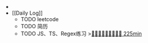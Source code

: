 -
- [[Daily Log]]
	- TODO leetcode
	- TODO 简历
	- TODO JS、TS、Regex练习 >[🍅🍅🍅🍅🍅🍅🍅🍅🍅 225min](#agenda-pomo://?t=f-1690859106249-1500%2Cf-1690862899704-1500%2Cf-1690865838594-1500%2Cf-1690868622357-1500%2Cf-1690871192961-1500%2Cf-1690874249379-1500%2Cf-1690876304234-1500%2Cf-1690879973036-1500%2Cf-1690885937633-1500)